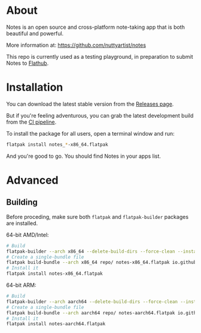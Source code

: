 # About

Notes is an open source and cross-platform note-taking app that is both beautiful and powerful.

More information at: https://github.com/nuttyartist/notes

This repo is currently used as a testing playground, in preparation to submit Notes to [Flathub](https://flathub.org/).

# Installation

You can download the latest stable version from the [Releases page](https://github.com/guihkx/flatpak-app-notes/releases).

But if you're feeling adventurous, you can grab the latest development build from the [CI pipeline](https://github.com/guihkx/flatpak-app-notes/actions/workflows/flatpak.yml).

To install the package for all users, open a terminal window and run:

```bash
flatpak install notes_*-x86_64.flatpak
```

And you're good to go. You should find Notes in your apps list.

# Advanced

## Building

Before proceding, make sure both `flatpak` and `flatpak-builder` packages are installed.

64-bit AMD/Intel:

```bash
# Build
flatpak-builder --arch x86_64 --delete-build-dirs --force-clean --install-deps-from flathub --repo repo/ --sandbox builddir/ io.github.nuttyartist.notes.yaml
# Create a single-bundle file
flatpak build-bundle --arch x86_64 repo/ notes-x86_64.flatpak io.github.nuttyartist.notes master
# Install it
flatpak install notes-x86_64.flatpak
```

64-bit ARM:

```bash
# Build
flatpak-builder --arch aarch64 --delete-build-dirs --force-clean --install-deps-from flathub --repo repo/ --sandbox builddir/ io.github.nuttyartist.notes.yaml
# Create a single-bundle file
flatpak build-bundle --arch aarch64 repo/ notes-aarch64.flatpak io.github.nuttyartist.notes master
# Install it
flatpak install notes-aarch64.flatpak
```
